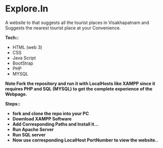 # Explore.In

A website to that suggests all the tourist places in Visakhapatnam and Suggests the nearest tourist place at your
Convenience. 

<strong>Tech::</strong>
<ul>
  <li> HTML (web 3) </li>
  <li> CSS </li>
  <li> Java Script </li>
  <li> BootStrap </li>
  <li> PHP </li>
  <li> MYSQL </li>
</ul>

<strong>Note<strong>
Fork the repository and run it with LocalHosts like XAMPP since it requires PHP and SQL (MYSQL) to get the complete experience of the Webpage.

<b>Steps::<b>
<ul>
  <li>fork and clone the repo into your PC</li>
  <li>Download XAMPP Software</li>
  <li>Add Corresponding Paths and Install it...</li>
  <li>Run Apache Server</li>
  <li>Run SQL server</li>
  <li>Now use corresponding LocalHost PortNumber to view the website..</li>
</ul>


